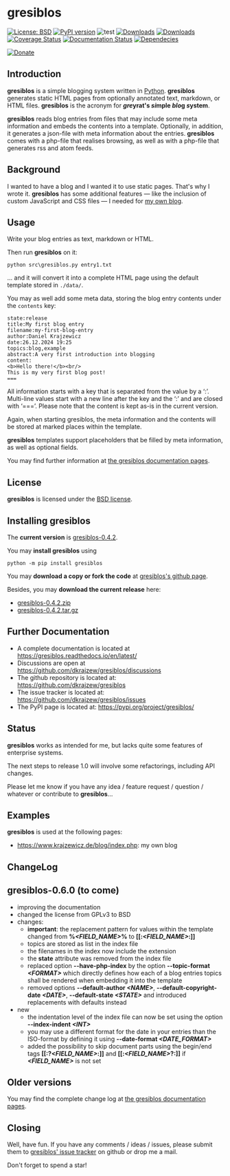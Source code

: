 # gresiblos

[![License: BSD](https://img.shields.io/badge/License-BSD-green.svg)](https://github.com/dkrajzew/gresiblos/blob/master/LICENSE)
[![PyPI version](https://badge.fury.io/py/gresiblos.svg)](https://pypi.python.org/pypi/gresiblos)
![test](https://github.com/dkrajzew/gresiblos/actions/workflows/test.yml/badge.svg)
[![Downloads](https://pepy.tech/badge/gresiblos)](https://pepy.tech/project/gresiblos)
[![Downloads](https://static.pepy.tech/badge/gresiblos/week)](https://pepy.tech/project/gresiblos)
[![Coverage Status](https://coveralls.io/repos/github/dkrajzew/gresiblos/badge.svg?branch=main)](https://coveralls.io/github/dkrajzew/gresiblos?branch=main)
[![Documentation Status](https://readthedocs.org/projects/gresiblos/badge/?version=latest)](https://gresiblos.readthedocs.io/en/latest/?badge=latest)
[![Dependecies](https://img.shields.io/badge/dependencies-none-green)](https://img.shields.io/badge/dependencies-none-green)

[![Donate](https://www.paypalobjects.com/en_US/i/btn/btn_donate_SM.gif)](https://www.paypal.com/cgi-bin/webscr?cmd=_s-xclick&hosted_button_id=GVQQWZKB6FDES)


## Introduction

__gresiblos__ is a simple blogging system written in [Python](https://www.python.org/).  __gresiblos__ generates static HTML pages from optionally annotated text, markdown, or HTML files. __gresiblos__ is the acronym for __*gre*yrat&#39;s *si*mple *blo*g *s*ystem__.

__gresiblos__ reads blog entries from files that may include some meta information and embeds the contents into a template. Optionally, in addition, it generates a json-file with meta information about the entries. __gresiblos__ comes with a php-file that realises browsing, as well as with a php-file that generates rss and atom feeds.


## Background

I wanted to have a blog and I wanted it to use static pages. That&#39;s why I wrote it. __gresiblos__ has some additional features &#8212; like the inclusion of custom JavaScript and CSS files &#8212; I needed for [my own blog](https://www.krajzewicz.de/blog/index.php).


## Usage

Write your blog entries as text, markdown or HTML.

Then run __gresiblos__ on it:

```shell
python src\gresiblos.py entry1.txt
```

&#8230; and it will convert it into a complete HTML page using the default template stored in ```./data/```.

You may as well add some meta data, storing the blog entry contents under the ```contents``` key:

```
state:release
title:My first blog entry
filename:my-first-blog-entry
author:Daniel Krajzewicz
date:26.12.2024 19:25
topics:blog,example
abstract:A very first introduction into blogging
content:
<b>Hello there!</b><br/>
This is my very first blog post!
===
```

All information starts with a key that is separated from the value by a &#8216;:&#8217;. Multi-line values start with a new line after the key and the &#8216;:&#8217; and are closed with &#8216;===&#8217;. Please note that the content is kept as-is in the current version.

Again, when starting gresiblos, the meta information and the contents will be stored at marked places within the template.

__gresiblos__ templates support placeholders that be filled by meta information, as well as optional fields.

You may find further information at [the gresiblos documentation pages](https://gresiblos.readthedocs.io/en/latest/).

## License

__gresiblos__ is licensed under the [BSD license](license.md).



## Installing gresiblos

The __current version__ is [gresiblos-0.4.2](https://github.com/dkrajzew/gresiblos/releases/tag/0.4.2).

You may __install gresiblos__ using

```console
python -m pip install gresiblos
```

You may __download a copy or fork the code__ at [gresiblos&apos;s github page](https://github.com/dkrajzew/gresiblos).

Besides, you may __download the current release__ here:

* [gresiblos-0.4.2.zip](https://github.com/dkrajzew/gresiblos/archive/refs/tags/0.4.2.zip)
* [gresiblos-0.4.2.tar.gz](https://github.com/dkrajzew/gresiblos/archive/refs/tags/0.4.2.tar.gz)



## Further Documentation

* A complete documentation is located at <https://gresiblos.readthedocs.io/en/latest/>
* Discussions are open at <https://github.com/dkrajzew/gresiblos/discussions>
* The github repository is located at: <https://github.com/dkrajzew/gresiblos>
* The issue tracker is located at: <https://github.com/dkrajzew/gresiblos/issues>
* The PyPI page is located at: <https://pypi.org/project/gresiblos/>



## Status

__gresiblos__ works as intended for me, but lacks quite some features of enterprise systems.

The next steps to release 1.0 will involve some refactorings, including API changes.

Please let me know if you have any idea / feature request / question / whatever or contribute to __gresiblos__&hellip;



## Examples

__gresiblos__ is used at the following pages:

* <https://www.krajzewicz.de/blog/index.php>: my own blog



## ChangeLog

## gresiblos-0.6.0 (to come)
* improving the documentation
* changed the license from GPLv3 to BSD
* changes:
    * **important**: the replacement pattern for values within the template changed from __%*&lt;FIELD_NAME&gt;*%__ to __\[\[:*&lt;FIELD_NAME&gt;*:\]\]__
    * topics are stored as list in the index file
    * the filenames in the index now include the extension
    * the **state** attribute was removed from the index file
    * replaced option **--have-php-index** by the option **--topic-format *&lt;FORMAT&gt;*** which directly defines how each of a blog entries topics shall be rendered when embedding it into the template
    * removed options **--default-author *&lt;NAME&gt;***, **--default-copyright-date *&lt;DATE&gt;***, **--default-state *&lt;STATE&gt;*** and introduced replacements with defaults instead
* new
    * the indentation level of the index file can now be set using the option **--index-indent *&lt;INT&gt;***
    * you may use a different format for the date in your entries than the ISO-format by defining it using **--date-format *&lt;DATE_FORMAT&gt;***
    * added the possibility to skip document parts using the begin/end tags __\[\[:?*&lt;FIELD_NAME&gt;*:\]\]__ and __\[\[:*&lt;FIELD_NAME&gt;*?:\]\]__ if __*&lt;FIELD_NAME&gt;*__ is not set



## Older versions

You may find the complete change log at [the gresiblos documentation pages](https://gresiblos.readthedocs.io/en/latest/).



## Closing

Well, have fun. If you have any comments / ideas / issues, please submit them to [gresiblos&apos; issue tracker](https://github.com/dkrajzew/gresiblos/issues) on github or drop me a mail.

Don&apos;t forget to spend a star!



